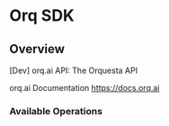 # Orq SDK

## Overview

[Dev] orq.ai API: The Orquesta API

orq.ai Documentation
<https://docs.orq.ai>

### Available Operations
